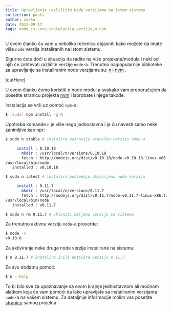 ```yaml
---
title: Upravljanje različitim Node verzijama na istom sistemu
collection: posts
author: zarko
date: 2012-09-17
tags: node.js,core,instalacija,verzija,n,nvm
---
```


U ovom članku ću vam u nekoliko rečenica objasniti kako možete da imate više `node` verzija instaliranih na istom sistemu.

Sigurno ćete doći u situaciju da radite na više projekata/modula i neki od njih će zahtevati različite verzije `node`-a.
Trenutno najpopularnije biblioteke za upravljanje sa instaliranim node verzijama su: [n][] i [nvm][] .

[n]: https://npmjs.org/package/n
[nvm]: https://github.com/creationix/nvm

[cutHere]

U ovom članku ćemo koristiti [n][] node modul a svakako vam preporučujem da posetite stranicu projekta [nvm][] i isprobate i njega takođe.

Instalacija se vrši uz pomoć `npm`-a:

```bash
$ [sudo] npm install -g n
```

Upotreba komande `n` je više nego jednostavna i ja ću navesti samo neke zanimljive kao npr:

```bash
$ sudo n stable # instalira najnoviju stabilnu verziju node-a

     install : 0.10.18
       mkdir : /usr/local/n/versions/0.10.18
       fetch : http://nodejs.org/dist/v0.10.18/node-v0.10.18-linux-x86.tar.gz
/usr/local/bin/node
   installed : v0.10.18
```

```bash
$ sudo n latest # instalira poslednju objavljenu node verziju

     install : 0.11.7
       mkdir : /usr/local/n/versions/0.11.7
       fetch : http://nodejs.org/dist/v0.11.7/node-v0.11.7-linux-x86.tar.gz
/usr/local/bin/node
   installed : v0.11.7
```

```bash
$ sudo n rm 0.11.7 # ukloniti zeljenu verziju sa sistema
```

Za trenutno aktivnu verziju `node`-a proverite:

```bash
$ node -v
v0.10.8
```

Za aktiviranje neke druge node verzije instalirane na sistemu:

```bash
$ n 0.11.7 # instalira i/ili aktivira verziju 0.11.7
```

Za svu dodatnu pomoć:

```bash
$ n --help
```

To bi bilo sve za upoznavanje sa ovom krajnje jednostavnom ali moćnom alatkom koja će vam pomoći da lako upravljate sa instaliranim verzijama `node`-a na vašem sistemu. Za detaljnije informacije molim vas posetite [stranicu][n] samog projekta.